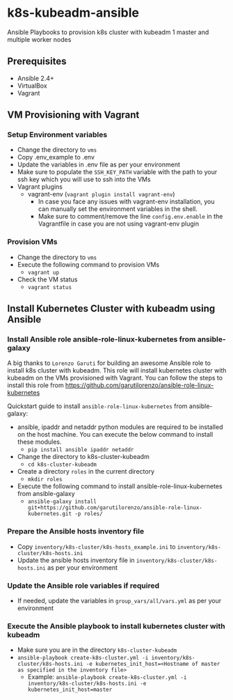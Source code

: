 # k8s-kubeadm-ansible
Ansible Playbooks to provision k8s cluster with kubeadm
1 master and multiple worker nodes

## Prerequisites
- Ansible 2.4+
- VirtualBox
- Vagrant

## VM Provisioning with Vagrant
### Setup Environment variables
- Change the directory to `vms`
- Copy .env_example to .env
- Update the variables in .env file as per your environment
- Make sure to populate the `SSH_KEY_PATH` variable with the path to your ssh key which you will use to ssh into the VMs
- Vagrant plugins
  - vagrant-env (`vagrant plugin install vagrant-env`) 
    - In case you face any issues with vagrant-env installation, you can manually set the environment variables in the shell.
    - Make sure to comment/remove the line `config.env.enable` in the Vagrantfile in case you are not using vagrant-env plugin

### Provision VMs
- Change the directory to `vms`
- Execute the following command to provision VMs
  - `vagrant up`
- Check the VM status
  - `vagrant status`

## Install Kubernetes Cluster with kubeadm using Ansible
### Install Ansible role ansible-role-linux-kubernetes from ansible-galaxy
A big thanks to `Lorenzo Garuti` for building an awesome Ansible role to install k8s cluster with kubeadm.
This role will install kubernetes cluster with kubeadm on the VMs provisioned with Vagrant. 
You can follow the steps to install this role from https://github.com/garutilorenzo/ansible-role-linux-kubernetes

Quickstart guide to install `ansible-role-linux-kubernetes` from ansible-galaxy:
- ansible, ipaddr and netaddr python modules are required to be installed on the host machine. You can execute the below command to install these modules.
  - `pip install ansible ipaddr netaddr`
- Change the directory to k8s-cluster-kubeadm
  - `cd k8s-cluster-kubeadm`
- Create a directory `roles` in the current directory
  - `mkdir roles`
- Execute the following command to install ansible-role-linux-kubernetes from ansible-galaxy
  - `ansible-galaxy install git+https://github.com/garutilorenzo/ansible-role-linux-kubernetes.git -p roles/`

### Prepare the Ansible hosts inventory file
- Copy `inventory/k8s-cluster/k8s-hosts_example.ini` to `inventory/k8s-cluster/k8s-hosts.ini`
- Update the ansible hosts inventory file in `inventory/k8s-cluster/k8s-hosts.ini` as per your environment

### Update the Ansible role variables if required 
- If needed, update the variables in `group_vars/all/vars.yml` as per your environment

### Execute the Ansible playbook to install kubernetes cluster with kubeadm
- Make sure you are in the directory `k8s-cluster-kubeadm`
- `ansible-playbook create-k8s-cluster.yml -i inventory/k8s-cluster/k8s-hosts.ini -e kubernetes_init_host=<Hostname of master as specified in the inventory file>`
  - Example: `ansible-playbook create-k8s-cluster.yml -i inventory/k8s-cluster/k8s-hosts.ini -e kubernetes_init_host=master`